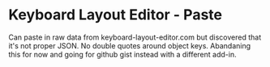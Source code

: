 # Keyboard Layout Editor - Paste

Can paste in raw data from keyboard-layout-editor.com but discovered that it's not proper JSON.  No double quotes around object keys.
Abandaning this for now and going for github gist instead with a different add-in.